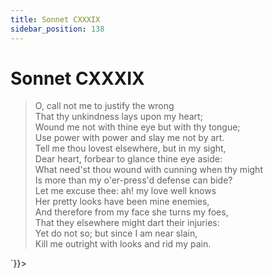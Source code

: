 ```yaml
---
title: Sonnet CXXXIX
sidebar_position: 138
---
```

<div dangerouslySetInnerHTML={{__html: `<div><HTML><HEAD><TITLE>Sonnet CXXXIX</TITLE></HEAD>
<BODY><H1>Sonnet CXXXIX</H1>

<BLOCKQUOTE>O, call not me to justify the wrong<BR>
That thy unkindness lays upon my heart;<BR>
Wound me not with thine eye but with thy tongue;<BR>
Use power with power and slay me not by art.<BR>
Tell me thou lovest elsewhere, but in my sight,<BR>
Dear heart, forbear to glance thine eye aside:<BR>
What need'st thou wound with cunning when thy might<BR>
Is more than my o'er-press'd defense can bide?<BR>
Let me excuse thee: ah! my love well knows<BR>
Her pretty looks have been mine enemies,<BR>
And therefore from my face she turns my foes,<BR>
That they elsewhere might dart their injuries:<BR>
  Yet do not so; but since I am near slain,<BR>
  Kill me outright with looks and rid my pain.<BR>
</BLOCKQUOTE>

</BODY></HTML>
</div>`}}></div>